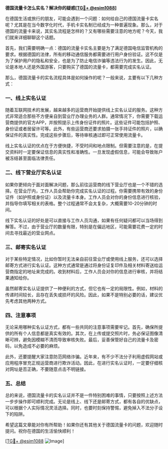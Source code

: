 **德国流量卡怎么实名？解决你的疑惑[[TG💪+ @esim1088](https://t.me/s/esim1088)]**

在德国生活或旅行的朋友，可能会遇到一个问题：如何给自己的德国流量卡实名呢？尤其是在当今数字化时代，手机卡实名制已经成为一种普遍现象。那么，对于德国的流量卡来说，其实名流程是怎样的？又有哪些需要注意的地方呢？今天，我们就来详细聊聊这个话题。

首先，我们需要明确一点：德国的流量卡实名主要是为了满足德国电信监管机构的要求。根据德国的法律，所有的移动通信服务都需要进行用户身份验证。这不仅是为了保护用户的隐私和安全，也是为了防止电信诈骗等违法行为的发生。因此，无论是本地人还是外国游客，只要购买了德国的流量卡，都需要完成实名认证。

那么，德国流量卡的实名流程具体是如何操作的呢？一般来说，主要有以下几种方式：

### 一、线上实名认证

随着互联网技术的发展，越来越多的运营商开始提供线上实名认证的服务。这种方式非常适合那些不方便亲自到营业厅办理业务的人群。通常情况下，你需要下载运营商提供的官方APP，并按照提示上传身份证件的照片。这些证件可能包括护照、身份证或者居留许可等。此外，有些运营商还要求拍摄一张手持证件的照片，以确保证件的真实性。完成这些步骤后，等待审核通过即可正常使用流量卡。

线上实名认证的优点在于方便快捷，不受时间和地点限制。但需要注意的是，在提交资料时一定要保证信息的真实性和准确性。一旦发现虚假信息，可能会导致账户被冻结甚至面临法律责任。

### 二、线下营业厅实名认证

如果你更倾向于面对面解决问题，那么前往运营商的线下营业厅也是一个不错的选择。在营业厅内，工作人员会帮助你完成实名认证的过程。你需要携带有效的身份证件（如护照或身份证）以及流量卡本身。工作人员会对你的身份信息进行核验，并指导你填写相关的表格。整个过程通常不会太复杂，大概需要10-20分钟的时间。

线下实名认证的好处是可以直接与工作人员沟通，如果有任何疑问都可以当场得到解答。不过，由于营业厅的数量有限，特别是在偏远地区，可能需要花费一定的时间去寻找最近的营业网点。

### 三、邮寄实名认证

对于某些特定情况，比如你暂时无法亲自前往营业厅或使用线上服务，还可以选择邮寄方式进行实名认证。这种方式通常是通过将身份证复印件及相关材料寄送给运营商指定的地址来完成的。收到材料后，工作人员会对你的信息进行审核，并将结果通知给你。

虽然邮寄实名认证提供了一种便利的方式，但它也有一定的局限性。例如，材料的传递时间较长，且存在丢失或损坏的风险。因此，如果不是特别必要的话，建议优先考虑其他两种方式。

### 四、注意事项

无论采用哪种实名认证方式，都有一些共同的注意事项需要牢记。首先，确保所提供的所有个人信息都是真实有效的。其次，在上传或提交照片时，务必保证图像清晰可辨，避免因模糊不清而导致审核失败。最后，妥善保管好自己的流量卡及密码，以免造成不必要的麻烦。

此外，还要提醒大家注意防范网络诈骗。近年来，有不少不法分子利用虚假网站或应用程序冒充正规运营商进行欺诈活动。因此，在进行实名认证时，一定要仔细核对网址是否正确，不要随意点击不明链接。

### 五、总结

总的来说，德国流量卡的实名认证并不是一件特别困难的事情，只要按照上述方法一步步操作即可顺利完成。无论是线上、线下还是邮寄方式，都有各自的优缺点，可以根据个人实际情况灵活选择。同时，也要时刻保持警惕，避免掉入不法分子设下的陷阱。

希望这篇文章能对你有所帮助！如果你还有其他关于德国流量卡的问题，欢迎随时提问。祝你在德国的生活愉快顺利！

[[TG💪+ @esim1088](https://t.me/s/esim1088) ![Image](https://i.postimg.cc/4NQfJmqS/Snipaste-2025-05-13-00-14-12.png)]